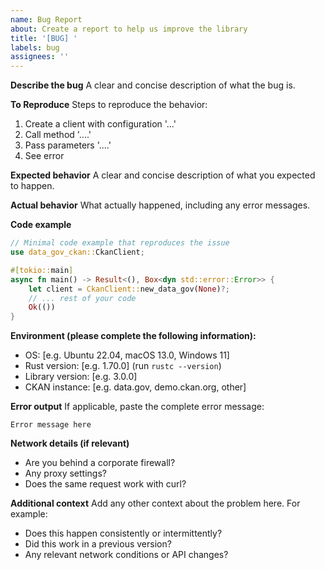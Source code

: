 ```yaml
---
name: Bug Report
about: Create a report to help us improve the library
title: '[BUG] '
labels: bug
assignees: ''
---
```


**Describe the bug**
A clear and concise description of what the bug is.

**To Reproduce**
Steps to reproduce the behavior:
1. Create a client with configuration '...'
2. Call method '....'
3. Pass parameters '....'
4. See error

**Expected behavior**
A clear and concise description of what you expected to happen.

**Actual behavior**
What actually happened, including any error messages.

**Code example**
```rust
// Minimal code example that reproduces the issue
use data_gov_ckan::CkanClient;

#[tokio::main]
async fn main() -> Result<(), Box<dyn std::error::Error>> {
    let client = CkanClient::new_data_gov(None)?;
    // ... rest of your code
    Ok(())
}
```

**Environment (please complete the following information):**
- OS: [e.g. Ubuntu 22.04, macOS 13.0, Windows 11]
- Rust version: [e.g. 1.70.0] (run `rustc --version`)
- Library version: [e.g. 3.0.0]
- CKAN instance: [e.g. data.gov, demo.ckan.org, other]

**Error output**
If applicable, paste the complete error message:
```
Error message here
```

**Network details (if relevant)**
- Are you behind a corporate firewall?
- Any proxy settings?
- Does the same request work with curl?

**Additional context**
Add any other context about the problem here. For example:
- Does this happen consistently or intermittently?
- Did this work in a previous version?
- Any relevant network conditions or API changes?